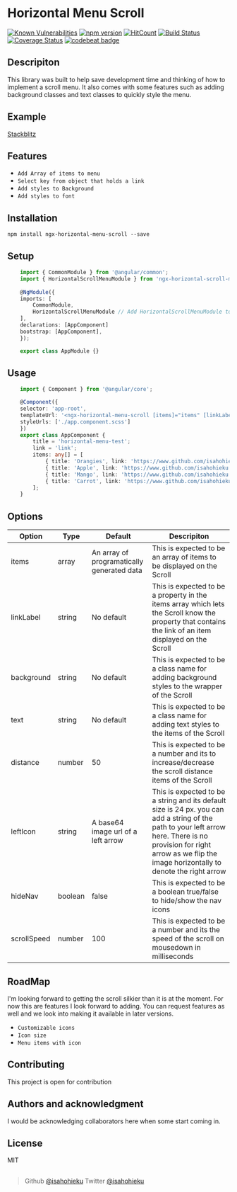 # Horizontal Menu Scroll

[![Known Vulnerabilities](https://snyk.io/test/github/isahohieku/ngx-horizontal-menu-scroll/badge.svg?targetFile=package.json)](https://snyk.io/test/github/isahohieku/ngx-horizontal-menu-scroll?targetFile=package.json)
[![npm version](https://badge.fury.io/js/ngx-horizontal-scroll-menu.svg)](https://badge.fury.io/js/ngx-horizontal-scroll-menu)
[![HitCount](https://hits.dwyl.com/isahohieku/ngx-horizontal-scroll-menu.svg)](https://hits.dwyl.com/isahohieku/ngx-horizontal-scroll-menu/)
[![Build Status](https://travis-ci.org/isahohieku/ngx-horizontal-menu-scroll.svg?branch=master)](https://travis-ci.org/isahohieku/ngx-horizontal-menu-scroll)
[![Coverage Status](https://coveralls.io/repos/github/isahohieku/ngx-horizontal-menu-scroll/badge.svg?branch=master)](https://coveralls.io/github/isahohieku/ngx-horizontal-menu-scroll?branch=master)
[![codebeat badge](https://codebeat.co/badges/09cf3a7d-902e-4671-a72a-ef3099ac4d72)](https://codebeat.co/projects/github-com-isahohieku-ngx-horizontal-menu-scroll-master)


## Descripiton

This library was built to help save development time and thinking of how to implement a scroll menu.
It also comes with some features such as adding background classes and text classes to quickly style the menu.

## Example

[Stackblitz](https://stackblitz.com/edit/ngx-horizontal-scroll-menu-example?file=src/app/app.component.ts)

## Features

* `Add Array of items to menu`
* `Select key from object that holds a link`
* `Add styles to Background`
* `Add styles to font`

## Installation

``` 
npm install ngx-horizontal-menu-scroll --save
```

## Setup

``` typescript
    import { CommonModule } from '@angular/common';
    import { HorizontalScrollMenuModule } from 'ngx-horizontal-scroll-menu'; // Import module 
    
    @NgModule({
    imports: [
        CommonModule,
        HorizontalScrollMenuModule // Add HorizontalScrollMenuModule to imports
    ],
    declarations: [AppComponent]
    bootstrap: [AppComponent],
    });

    export class AppModule {}
```

## Usage

```typescript
    import { Component } from '@angular/core';

    @Component({
    selector: 'app-root',
    templateUrl: '<ngx-horizontal-menu-scroll [items]="items" [linkLabel]="link"></ngx-horizontal-menu-scroll>',
    styleUrls: ['./app.component.scss']
    })
    export class AppComponent {
        title = 'horizontal-menu-test';
        link = 'link';
        items: any[] = [
            { title: 'Orangies', link: 'https://www.github.com/isahohieku' },
            { title: 'Apple', link: 'https://www.github.com/isahohieku' },
            { title: 'Mango', link: 'https://www.github.com/isahohieku' },
            { title: 'Carrot', link: 'https://www.github.com/isahohieku' }
        ];
    }
```

## Options

| Option        | Type          | Default  | Descripiton |
| ------------- | ------------- | ----- |  --- |
| items     | array | An array of programatically generated data | This is expected to be an array of items to be displayed on the Scroll |
| linkLabel     | string | No default | This is expected to be a property in the items array which lets the Scroll know the property that contains the link of an item displayed on the Scroll |
| background     | string | No default | This is expected to be a class name for adding background styles to the wrapper of the Scroll |
| text     | string | No default | This is expected to be a class name for adding text styles to the items of the Scroll |
| distance     | number | 50 | This is expected to be a number and its to increase/decrease the scroll distance items of the Scroll |
| leftIcon     | string | A base64 image url of a left arrow | This is expected to be a string and its default size is 24 px. you can add a string of the path to your left arrow here. There is no provision for right arrow as we flip the image horizontally to denote the right arrow |
| hideNav     | boolean | false | This is expected to be a boolean true/false to hide/show the nav icons |
| scrollSpeed     | number | 100 | This is expected to be a number and its the speed of the scroll on mousedown in milliseconds |

## RoadMap

I'm looking forward to getting the scroll silkier than it is at the moment. For now this are features I look forward to adding. You can request features as well and we look into making it available in later versions.

* `Customizable icons`
* `Icon size`
* `Menu items with icon`

## Contributing

This project is open for contribution

## Authors and acknowledgment

I would be acknowledging collaborators here when some start coming in.

## License

MIT

##
> Github [@isahohieku](https://github.com/isahohieku)
> Twitter [@isahohieku](https://twitter.com/isahohieku)